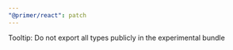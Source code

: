 ```yaml
---
"@primer/react": patch
---
```


Tooltip: Do not export all types publicly in the experimental bundle
